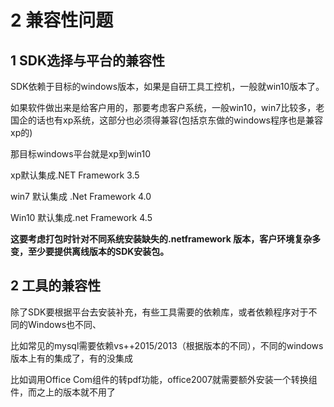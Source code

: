 # 2 兼容性问题

## 1 SDK选择与平台的兼容性

 SDK依赖于目标的windows版本，如果是自研工具工控机，一般就win10版本了。

如果软件做出来是给客户用的，那要考虑客户系统，一般win10，win7比较多，老国企的话也有xp系统，这部分也必须得兼容(包括京东做的windows程序也是兼容xp的)

那目标windows平台就是xp到win10

xp默认集成.NET Framework 3.5

win7 默认集成 .Net Framework 4.0

Win10 默认集成.net Framework 4.5

**这要考虑打包时针对不同系统安装缺失的.netframework 版本，客户环境复杂多变，至少要提供离线版本的SDK安装包。**



## 2 工具的兼容性

除了SDK要根据平台去安装补充，有些工具需要的依赖库，或者依赖程序对于不同的Windows也不同、

比如常见的mysql需要依赖vs++2015/2013（根据版本的不同），不同的windows版本上有的集成了，有的没集成

比如调用Office Com组件的转pdf功能，office2007就需要额外安装一个转换组件，而之上的版本就不用了

